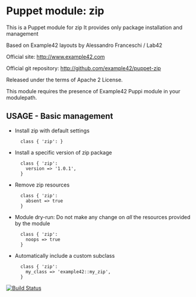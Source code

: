# Puppet module: zip

This is a Puppet module for zip
It provides only package installation and management

Based on Example42 layouts by Alessandro Franceschi / Lab42

Official site: http://www.example42.com

Official git repository: http://github.com/example42/puppet-zip

Released under the terms of Apache 2 License.

This module requires the presence of Example42 Puppi module in your modulepath.


## USAGE - Basic management

* Install zip with default settings

        class { 'zip': }

* Install a specific version of zip package

        class { 'zip':
          version => '1.0.1',
        }

* Remove zip resources

        class { 'zip':
          absent => true
        }

* Module dry-run: Do not make any change on *all* the resources provided by the module

        class { 'zip':
          noops => true
        }

* Automatically include a custom subclass

        class { 'zip':
          my_class => 'example42::my_zip',
        }


[![Build Status](https://travis-ci.org/example42/puppet-zip.png?branch=master)](https://travis-ci.org/example42/puppet-zip)
